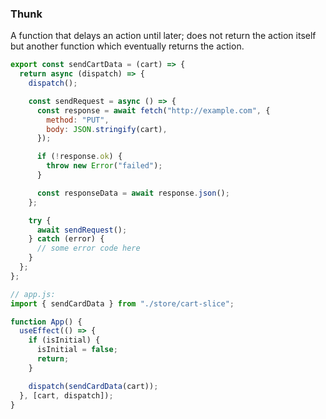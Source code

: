 ### Thunk

A function that delays an action until later; does not return the action itself but another function which eventually returns the action.

```javascript
export const sendCartData = (cart) => {
  return async (dispatch) => {
    dispatch();

    const sendRequest = async () => {
      const response = await fetch("http://example.com", {
        method: "PUT",
        body: JSON.stringify(cart),
      });

      if (!response.ok) {
        throw new Error("failed");
      }

      const responseData = await response.json();
    };

    try {
      await sendRequest();
    } catch (error) {
      // some error code here
    }
  };
};
```

```javascript
// app.js:
import { sendCardData } from "./store/cart-slice";

function App() {
  useEffect(() => {
    if (isInitial) {
      isInitial = false;
      return;
    }

    dispatch(sendCardData(cart));
  }, [cart, dispatch]);
}
```
